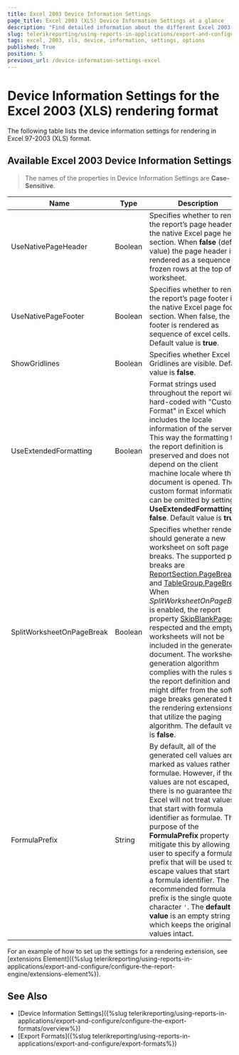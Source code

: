 ```yaml
---
title: Excel 2003 Device Information Settings
page_title: Excel 2003 (XLS) Device Information Settings at a glance
description: "Find detailed information about the different Excel 2003 (XLS) rendering settings available, and how to configure them."
slug: telerikreporting/using-reports-in-applications/export-and-configure/configure-the-export-formats/excel-2003-device-information-settings
tags: excel, 2003, xls, device, information, settings, options
published: True
position: 5
previous_url: /device-information-settings-excel
---
```


<style>
table th:first-of-type {
	width: 23%;
}
table th:nth-of-type(2) {
	width: 7%;
}
table th:nth-of-type(3) {
	width: 70%;
}
</style>

# Device Information Settings for the Excel 2003 (XLS) rendering format

The following table lists the device information settings for rendering in Excel 97-2003 (XLS) format.

## Available Excel 2003 Device Information Settings

> The names of the properties in Device Information Settings are __Case-Sensitive__.

|__Name__|__Type__|__Description__|
| ------ | ------ | ------ |
|UseNativePageHeader|Boolean|Specifies whether to render the report’s page header in the native Excel page header section. When __false__ (default value) the page header is rendered as a sequence of frozen rows at the top of the worksheet.|
|UseNativePageFooter|Boolean|Specifies whether to render the report’s page footer in the native Excel page footer section. When false, the footer is rendered as sequence of excel cells. Default value is __true__.|
|ShowGridlines|Boolean|Specifies whether Excel Gridlines are visible. Default value is __false__.|
|UseExtendedFormatting|Boolean|Format strings used throughout the report will be hard-coded with "Custom Format" in Excel which includes the locale information of the server. This way the formatting from the report definition is preserved and does not depend on the client machine locale where the document is opened. The custom format information can be omitted by setting __UseExtendedFormatting = false__. Default value is __true__.|
|SplitWorksheetOnPageBreak|Boolean|Specifies whether rendering should generate a new worksheet on soft page breaks. The supported page breaks are [ReportSection.PageBreak](/api/Telerik.Reporting.ReportSection#Telerik_Reporting_ReportSection_PageBreak) and [TableGroup.PageBreak](/api/Telerik.Reporting.TableGroup#Telerik_Reporting_TableGroup_PageBreak). When _SplitWorksheetOnPageBreak_ is enabled, the report property [SkipBlankPages](/api/Telerik.Reporting.Report#Telerik_Reporting_Report_SkipBlankPages) is respected and the empty worksheets will not be included in the generated document. The worksheet generation algorithm complies with the rules set in the report definition and might differ from the soft page breaks generated by the rendering extensions that utilize the paging algorithm. The default value is __false__.|
|FormulaPrefix|String|By default, all of the generated cell values are marked as values rather than formulae. However, if the values are not escaped, there is no guarantee that Excel will not treat values that start with formula identifier as formulae. The purpose of the __FormulaPrefix__ property is to mitigate this by allowing the user to specify a formula prefix that will be used to escape values that start with a formula identifier. The recommended formula prefix is the single quotes character ` ' `. The **default value** is an empty string which keeps the original cell values intact.|

For an example of how to set up the settings for a rendering extension, see [extensions Element]({%slug telerikreporting/using-reports-in-applications/export-and-configure/configure-the-report-engine/extensions-element%}).

## See Also

* [Device Information Settings]({%slug telerikreporting/using-reports-in-applications/export-and-configure/configure-the-export-formats/overview%})
* [Export Formats]({%slug telerikreporting/using-reports-in-applications/export-and-configure/export-formats%})

